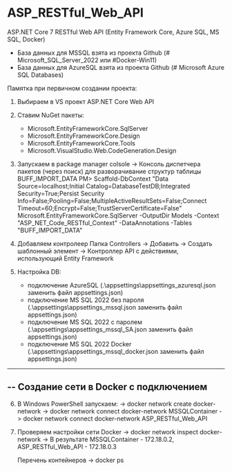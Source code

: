 # ASP_RESTful_Web_API
ASP.NET Core 7 RESTful Web API (Entity Framework Core, Azure SQL, MS SQL, Docker)

- База данных для MSSQL взята из проекта Github (# Microsoft_SQL_Server_2022 или #Docker-Win11)
- База данных для AzureSQL взята из проекта Github (# Microsoft Azure SQL Databases)

Памятка при первичном создании проекта:

1) Выбираем в VS проект ASP.NET Core Web API
2) Ставим NuGet пакеты:
   - Microsoft.EntityFrameworkCore.SqlServer
   - Microsoft.EntityFrameworkCore.Design
   - Microsoft.EntityFrameworkCore.Tools
   - Microsoft.VisualStudio.Web.CodeGeneration.Design

3) Запускаем в package manager colsole -> Консоль диспетчера пакетов (через поиск) для разворачивание структур таблицы BUFF_IMPORT_DATA
   PM> Scaffold-DbContext "Data Source=localhost;Initial Catalog=DatabaseTestDB;Integrated Security=True;Persist Security Info=False;Pooling=False;MultipleActiveResultSets=False;Connect Timeout=60;Encrypt=False;TrustServerCertificate=False" Microsoft.EntityFrameworkCore.SqlServer -OutputDir Models -Context "ASP_NET_Code_RESTful_Context" -DataAnnotations -Tables "BUFF_IMPORT_DATA"

4) Добавляем контролеер
   Папка Controllers -> Добавить -> Создать шаблонный элемент -> Контроллер API с действиями, использующий Entity Framework

5) Настройка DB:
   - подключение AzureSQL (.\appsettings\appsettings_azuresql.json заменить файл appsettings.json)
   - подключение MS SQL 2022 без пароля (.\appsettings\appsettings_mssql.json заменить файл appsettings.json)
   - подключение MS SQL 2022 с паролем (.\appsettings\appsettings_mssql_SA.json заменить файл appsettings.json)
   - подключение MS SQL 2022 Docker (.\appsettings\appsettings_mssql_docker.json заменить файл appsettings.json)

----------------------------------------------------------------------------
-- Создание сети в Docker с подключением
----------------------------------------------------------------------------
6) В Windows PowerShell запускаем:
-> docker network create docker-network
-> docker network connect docker-network MSSQLContainer
-> docker network connect docker-network ASP_RESTful_Web_API

7) Проверяем настройки сети Docker
-> docker network inspect docker-network
-> В результате MSSQLContainer - 172.18.0.2, ASP_RESTful_Web_API - 172.18.0.3

   Перечень контейнеров
   -> docker ps